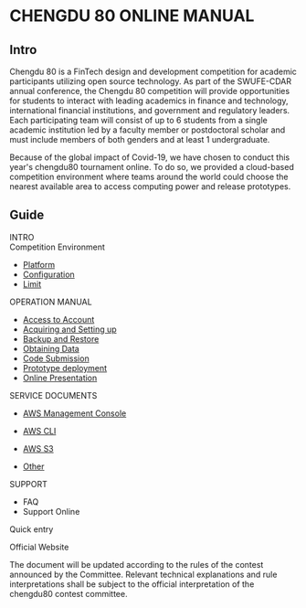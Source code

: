 # CHENGDU 80  ONLINE MANUAL

## Intro

Chengdu 80 is a FinTech design and development competition for academic participants utilizing open source technology. As part of the SWUFE-CDAR annual conference, the Chengdu 80 competition will provide opportunities for students to interact with leading academics in finance and technology, international financial institutions, and government and regulatory leaders. Each participating team will consist of up to 6 students from a single academic institution led by a faculty member or postdoctoral scholar and must include members of both genders and at least 1 undergraduate.

Because of the global impact of Covid-19, we have chosen to conduct this year's chengdu80 tournament online. To do so, we provided a cloud-based competition environment where teams around the world could choose the nearest available area to access computing power and release prototypes.

## Guide

INTRO  
 Competition Environment

* [Platform](intro/environment/platform.md)
* [Configuration](intro/environment/configuration.md)
* [Limit](intro/environment/limit.md)

  
OPERATION MANUAL

* [Access to Account](operation-manual/sign-console.md)
* [Acquiring and Setting up](operation-manual/sign-ec2.md)
* [Backup and Restore](operation-manual/develops-and-backup.md)
* [Obtaining Data](operation-manual/upload-download-data.md)
* [Code Submission](operation-manual/code-present.md)
* [Prototype deployment](operation-manual/code-release.md)
* [Online Presentation](operation-manual/competitive-platform.md)

SERVICE DOCUMENTS  
- [AWS Management Console](service-documents/aws-management-console.md)  
- [AWS CLI](service-documents/aws-cli.md)  
- [AWS S3](service-documents/aws-s3.md)

- [Other](service-documents/to-be-continued.md)

SUPPORT  
- FAQ  
- Support Online

Quick entry

Official Website

The document will be updated according to the rules of the contest announced by the Committee. Relevant technical explanations and rule interpretations shall be subject to the official interpretation of the chengdu80 contest committee.

